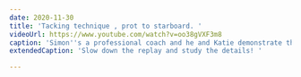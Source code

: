 ```yaml
---
date: 2020-11-30
title: 'Tacking technique , prot to starboard. '
videoUrl: https://www.youtube.com/watch?v=oo38gVXF3m8
caption: 'Simon''s a professional coach and he and Katie demonstrate their teamwork. '
extendedCaption: 'Slow down the replay and study the details! '

---
```

